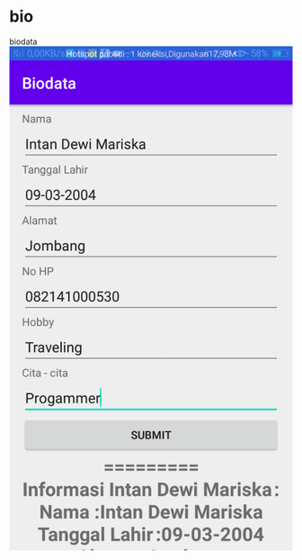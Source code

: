 # bio
biodata
![alt text](https://github.com/1nt4ni/bio/blob/master/Screenshot_2020-07-28-09-01-50-37.png)
